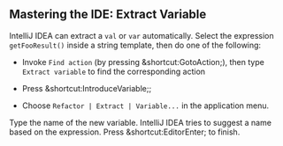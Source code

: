 ## Mastering the IDE: Extract Variable

IntelliJ IDEA can extract a `val` or `var` automatically. Select the expression
`getFooResult()` inside a string template, then do one of the following:

- Invoke <span class="control">`Find action`</span> (by pressing <span class="shortcut">&shortcut:GotoAction;</span>),
  then type `Extract variable` to find the corresponding action

- Press <span class="shortcut">&shortcut:IntroduceVariable;</span>;

- Choose <span class="control">`Refactor | Extract | Variable...`</span>
  in the application menu.

Type the name of the new variable. IntelliJ IDEA tries to suggest a name
based on the expression. Press
<span class="shortcut">&shortcut:EditorEnter;</span> to finish.
